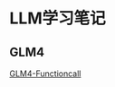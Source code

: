 # LLM学习笔记

## GLM4
[GLM4-Functioncall]([https://github.com/yaohuang6/GLM4-Functioncall/blob/main/cityid.json](https://github.com/YaoAIPro/llm/blob/main/GLM4/Functioncall/README.md))
